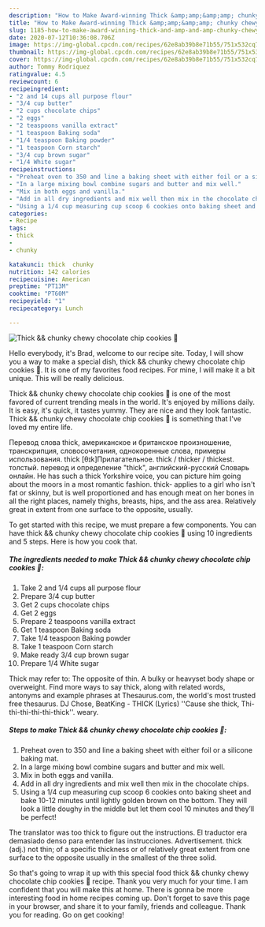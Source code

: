 ```yaml
---
description: "How to Make Award-winning Thick &amp;amp;&amp;amp; chunky chewy chocolate chip cookies 🍪"
title: "How to Make Award-winning Thick &amp;amp;&amp;amp; chunky chewy chocolate chip cookies 🍪"
slug: 1185-how-to-make-award-winning-thick-and-amp-and-amp-chunky-chewy-chocolate-chip-cookies
date: 2020-07-12T10:36:08.706Z
image: https://img-global.cpcdn.com/recipes/62e8ab39b8e71b55/751x532cq70/thick-chunky-chewy-chocolate-chip-cookies-🍪-recipe-main-photo.jpg
thumbnail: https://img-global.cpcdn.com/recipes/62e8ab39b8e71b55/751x532cq70/thick-chunky-chewy-chocolate-chip-cookies-🍪-recipe-main-photo.jpg
cover: https://img-global.cpcdn.com/recipes/62e8ab39b8e71b55/751x532cq70/thick-chunky-chewy-chocolate-chip-cookies-🍪-recipe-main-photo.jpg
author: Tommy Rodriquez
ratingvalue: 4.5
reviewcount: 6
recipeingredient:
- "2 and 14 cups all purpose flour"
- "3/4 cup butter"
- "2 cups chocolate chips"
- "2 eggs"
- "2 teaspoons vanilla extract"
- "1 teaspoon Baking soda"
- "1/4 teaspoon Baking powder"
- "1 teaspoon Corn starch"
- "3/4 cup brown sugar"
- "1/4 White sugar"
recipeinstructions:
- "Preheat oven to 350 and line a baking sheet with either foil or a silicone baking mat."
- "In a large mixing bowl combine sugars and butter and mix well."
- "Mix in both eggs and vanilla."
- "Add in all dry ingredients and mix well then mix in the chocolate chips."
- "Using a 1/4 cup measuring cup scoop 6 cookies onto baking sheet and bake 10-12 minutes until lightly golden brown on the bottom. They will look a little doughy in the middle but let them cool 10 minutes and they’ll be perfect!"
categories:
- Recipe
tags:
- thick
- 
- chunky

katakunci: thick  chunky 
nutrition: 142 calories
recipecuisine: American
preptime: "PT13M"
cooktime: "PT60M"
recipeyield: "1"
recipecategory: Lunch

---
```



![Thick &amp;&amp; chunky chewy chocolate chip cookies 🍪](https://img-global.cpcdn.com/recipes/62e8ab39b8e71b55/751x532cq70/thick-chunky-chewy-chocolate-chip-cookies-🍪-recipe-main-photo.jpg)

Hello everybody, it's Brad, welcome to our recipe site. Today, I will show you a way to make a special dish, thick &amp;&amp; chunky chewy chocolate chip cookies 🍪. It is one of my favorites food recipes. For mine, I will make it a bit unique. This will be really delicious.

Thick &amp;&amp; chunky chewy chocolate chip cookies 🍪 is one of the most favored of current trending meals in the world. It's enjoyed by millions daily. It is easy, it's quick, it tastes yummy. They are nice and they look fantastic. Thick &amp;&amp; chunky chewy chocolate chip cookies 🍪 is something that I've loved my entire life.

Перевод слова thick, американское и британское произношение, транскрипция, словосочетания, однокоренные слова, примеры использования. thick [θɪk]Прилагательное. thick / thicker / thickest. толстый. перевод и определение &#34;thick&#34;, английский-русский Словарь онлайн. He has such a thick Yorkshire voice, you can picture him going about the moors in a most romantic fashion. thick- applies to a girl who isn&#39;t fat or skinny, but is well proportioned and has enough meat on her bones in all the right places, namely thighs, breasts, hips, and the ass area. Relatively great in extent from one surface to the opposite, usually.


To get started with this recipe, we must prepare a few components. You can have thick &amp;&amp; chunky chewy chocolate chip cookies 🍪 using 10 ingredients and 5 steps. Here is how you cook that.

<!--inarticleads1-->

##### The ingredients needed to make Thick &amp;&amp; chunky chewy chocolate chip cookies 🍪:

1. Take 2 and 1/4 cups all purpose flour
1. Prepare 3/4 cup butter
1. Get 2 cups chocolate chips
1. Get 2 eggs
1. Prepare 2 teaspoons vanilla extract
1. Get 1 teaspoon Baking soda
1. Take 1/4 teaspoon Baking powder
1. Take 1 teaspoon Corn starch
1. Make ready 3/4 cup brown sugar
1. Prepare 1/4 White sugar


Thick may refer to: The opposite of thin. A bulky or heavyset body shape or overweight. Find more ways to say thick, along with related words, antonyms and example phrases at Thesaurus.com, the world&#39;s most trusted free thesaurus. DJ Chose, BeatKing - THICK (Lyrics) &#39;&#39;Cause she thick, Thi-thi-thi-thi-thi-thick&#39;&#39;. weary. 

<!--inarticleads2-->

##### Steps to make Thick &amp;&amp; chunky chewy chocolate chip cookies 🍪:

1. Preheat oven to 350 and line a baking sheet with either foil or a silicone baking mat.
1. In a large mixing bowl combine sugars and butter and mix well.
1. Mix in both eggs and vanilla.
1. Add in all dry ingredients and mix well then mix in the chocolate chips.
1. Using a 1/4 cup measuring cup scoop 6 cookies onto baking sheet and bake 10-12 minutes until lightly golden brown on the bottom. They will look a little doughy in the middle but let them cool 10 minutes and they’ll be perfect!


The translator was too thick to figure out the instructions. El traductor era demasiado denso para entender las instrucciones. Advertisement. thick (adj.) not thin; of a specific thickness or of relatively great extent from one surface to the opposite usually in the smallest of the three solid. 

So that's going to wrap it up with this special food thick &amp;&amp; chunky chewy chocolate chip cookies 🍪 recipe. Thank you very much for your time. I am confident that you will make this at home. There is gonna be more interesting food in home recipes coming up. Don't forget to save this page in your browser, and share it to your family, friends and colleague. Thank you for reading. Go on get cooking!
